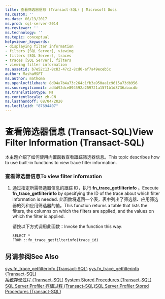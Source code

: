 ```yaml
---
title: 查看筛选器信息 (Transact-SQL) | Microsoft Docs
ms.custom: ''
ms.date: 06/13/2017
ms.prod: sql-server-2014
ms.reviewer: ''
ms.technology: ''
ms.topic: conceptual
helpviewer_keywords:
- displaying filter information
- filters [SQL Server], viewing
- filters [SQL Server], traces
- traces [SQL Server], filters
- viewing filter information
ms.assetid: b7e52c13-8c83-47c2-8cd0-af7a49eceb5c
author: MashaMSFT
ms.author: mathoma
ms.openlocfilehash: 8d94a7b4a73c264c1fb3a950aa1c9615a73db956
ms.sourcegitcommit: ad4d92dce894592a259721a1571b1d8736abacdb
ms.translationtype: MT
ms.contentlocale: zh-CN
ms.lasthandoff: 08/04/2020
ms.locfileid: "87694407"
---
```

# <a name="view-filter-information-transact-sql"></a><span data-ttu-id="0dee1-102">查看筛选器信息 (Transact-SQL)</span><span class="sxs-lookup"><span data-stu-id="0dee1-102">View Filter Information (Transact-SQL)</span></span>
  <span data-ttu-id="0dee1-103">本主题介绍了如何使用内置函数查看跟踪筛选器信息。</span><span class="sxs-lookup"><span data-stu-id="0dee1-103">This topic describes how to use built-in functions to view trace filter information.</span></span>  
  
### <a name="to-view-filter-information"></a><span data-ttu-id="0dee1-104">查看筛选器信息</span><span class="sxs-lookup"><span data-stu-id="0dee1-104">To view filter information</span></span>  
  
1.  <span data-ttu-id="0dee1-105">通过指定所需筛选器信息的跟踪 ID，执行 **fn_trace_getfilterinfo** 。</span><span class="sxs-lookup"><span data-stu-id="0dee1-105">Execute **fn_trace_getfilterinfo** by specifying the ID of the trace about which filter information is needed.</span></span> <span data-ttu-id="0dee1-106">此函数将返回一个表，表中列出了筛选器、应用筛选器的列和应用筛选器的值。</span><span class="sxs-lookup"><span data-stu-id="0dee1-106">This function returns a table that lists the filters, the columns on which the filters are applied, and the values on which the filter is applied.</span></span>  
  
     <span data-ttu-id="0dee1-107">请按以下方式调用此函数：</span><span class="sxs-lookup"><span data-stu-id="0dee1-107">Invoke the function this way:</span></span>  
  
    ```  
    SELECT *  
    FROM ::fn_trace_getfilterinfo(trace_id)  
    ```  
  
## <a name="see-also"></a><span data-ttu-id="0dee1-108">另请参阅</span><span class="sxs-lookup"><span data-stu-id="0dee1-108">See Also</span></span>  
 <span data-ttu-id="0dee1-109">[sys.fn_trace_getfilterinfo (Transact-SQL)](/sql/relational-databases/system-functions/sys-fn-trace-getfilterinfo-transact-sql) </span><span class="sxs-lookup"><span data-stu-id="0dee1-109">[sys.fn_trace_getfilterinfo &#40;Transact-SQL&#41;](/sql/relational-databases/system-functions/sys-fn-trace-getfilterinfo-transact-sql) </span></span>  
 <span data-ttu-id="0dee1-110">[系统存储过程 (Transact-SQL)](/sql/relational-databases/system-stored-procedures/system-stored-procedures-transact-sql) </span><span class="sxs-lookup"><span data-stu-id="0dee1-110">[System Stored Procedures &#40;Transact-SQL&#41;](/sql/relational-databases/system-stored-procedures/system-stored-procedures-transact-sql) </span></span>  
 [<span data-ttu-id="0dee1-111">SQL Server Profiler 存储过程 (Transact-SQL)</span><span class="sxs-lookup"><span data-stu-id="0dee1-111">SQL Server Profiler Stored Procedures &#40;Transact-SQL&#41;</span></span>](/sql/relational-databases/system-stored-procedures/sql-server-profiler-stored-procedures-transact-sql)  
  
  
